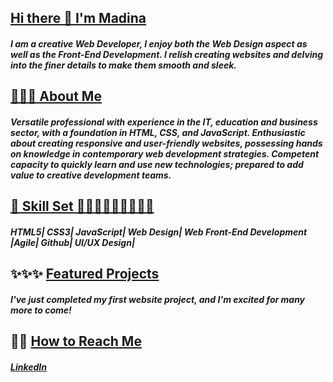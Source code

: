## <u>Hi there 👋 I'm Madina</u>

##### I am a creative Web Developer, I enjoy both the Web Design aspect as well as the Front-End Development. I relish creating websites and delving into the finer details to make them smooth and sleek. 

## <u>🦋🦋🦋 About Me</u>

##### Versatile professional with experience in the IT, education and business sector, with a foundation in HTML, CSS, and JavaScript. Enthusiastic about creating responsive and user-friendly websites, possessing hands on knowledge in contemporary web development strategies. Competent capacity to quickly learn and use new technologies; prepared to add value to creative development teams.

## <u>🧰 Skill Set 👩🏽‍💻👩🏽‍💻👩🏽‍💻</u>

##### HTML5| CSS3| JavaScript| Web Design| Web Front-End Development |Agile| Github| UI/UX Design|

## ✨✨✨ <u>Featured Projects</u>

##### I've just completed my first website project, and I'm excited for many more to come!

## 📩📩 <u>How to Reach Me</u>
##### [LinkedIn](https://www.linkedin.com/in/madinaahmed1/)

